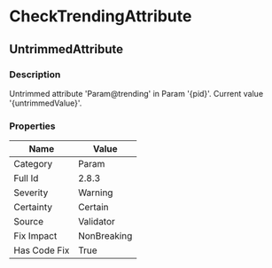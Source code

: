 ﻿---  
uid: Validator_2_8_3  
---

# CheckTrendingAttribute

## UntrimmedAttribute

### Description

Untrimmed attribute 'Param@trending' in Param '{pid}'. Current value '{untrimmedValue}'.

### Properties

| Name         | Value       |
| ------------ | ----------- |
| Category     | Param       |
| Full Id      | 2.8.3       |
| Severity     | Warning     |
| Certainty    | Certain     |
| Source       | Validator   |
| Fix Impact   | NonBreaking |
| Has Code Fix | True        |
